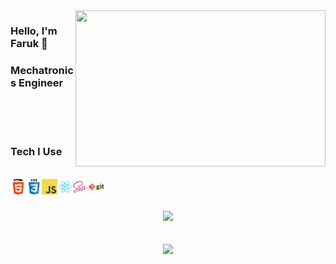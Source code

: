 <img src="https://media.giphy.com/media/8FNXce4OdeJxK/giphy.gif" align="right" width="400" height="250">

### Hello, I'm Faruk 👋


### Mechatronics Engineer

<br/>


<br/>
<br/>

### Tech I Use

<br/>
<img align="left" src="https://raw.githubusercontent.com/github/explore/80688e429a7d4ef2fca1e82350fe8e3517d3494d/topics/html/html.png" width="25" height="25" />
<img align="left" src="https://raw.githubusercontent.com/github/explore/80688e429a7d4ef2fca1e82350fe8e3517d3494d/topics/css/css.png" width="25" height="25" />
<img align="left" src="https://raw.githubusercontent.com/github/explore/80688e429a7d4ef2fca1e82350fe8e3517d3494d/topics/javascript/javascript.png" width="25" height="25" />
<img align="left" src="https://raw.githubusercontent.com/github/explore/80688e429a7d4ef2fca1e82350fe8e3517d3494d/topics/react/react.png" width="25" height="25" />
<img align="left" src="https://raw.githubusercontent.com/github/explore/80688e429a7d4ef2fca1e82350fe8e3517d3494d/topics/sass/sass.png" width="25" height="25" />
<img align="left" src="https://raw.githubusercontent.com/github/explore/80688e429a7d4ef2fca1e82350fe8e3517d3494d/topics/git/git.png" width="25" height="25" />

<br />
<br/>
<br/>

<div style="text-align:center">
<img src="https://github-readme-stats.vercel.app/api?username=faruk-gkc&hide=prs&show_icons=true&include_all_commits=true&icon_color=79ff97&text_color=9f9f9f&bg_color=151515&title_color=fff" >
</div>

<br/>
<br/>

<div style="text-align:center">
<img src="https://github-readme-stats.vercel.app/api/top-langs/?username=faruk-gkc"/>
</div>
